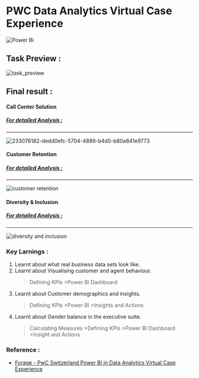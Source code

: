 # PWC Data Analytics Virtual Case Experience 

![Power Bi](https://img.shields.io/badge/power_bi-F2C811?style=for-the-badge&logo=powerbi&logoColor=black)

## Task Preview :
![task_preview](https://github.com/Pranjali-d/PWC_Virtual_case_Exp/assets/49934575/1d041457-771b-4ebf-827e-f2abd101a263)


## Final result :

#### Call Center Solution
##### [For detailed Analysis :](https://github.com/Pranjali-d/PWC_Virtual_case_Exp/tree/main/01_Call_centre_trends)
-------
![233076182-dedd0efc-5704-4886-b4d0-b80a841e9773](https://github.com/Pranjali-d/PWC_Virtual_case_Exp/assets/49934575/65de349b-1791-4170-9f3d-6e2e9a065e11)


 
 #### Customer Retention
 ##### [For detailed Analysis :](https://github.com/Pranjali-d/PWC_Virtual_case_Exp/tree/main/02_Customer%20retention)
 -----------
 
  ![customer retention](https://github.com/Pranjali-d/PWC_Virtual_case_Exp/assets/49934575/ff0e15ee-e1fe-4f04-84e4-925a163f971f)

  
  #### Diversity & Inclusion
  ##### [For detailed Analysis :](https://github.com/Pranjali-d/PWC_Virtual_case_Exp/tree/main/03_Diversity_%26_Inclusion)
 -----------
 ![diversity and inclusion](https://github.com/Pranjali-d/PWC_Virtual_case_Exp/assets/49934575/d684cfaa-0baa-42e2-a206-9e7600fe0003)


### Key Larnings :
1. Learnt about what real business data sets look like.
2. Learnt about Visualising customer and agent behaviour.
    >Defining KPIs >Power BI Dashboard
3. Learnt about Customer demographics and insights.
    >Defining KPIs >Power BI >Insights and Actions
4. Learnt about Gender balance in the executive suite.
    >Calculating Measures >Defining KPIs >Power BI Dashboard >Insight and Actions



### Reference :
- [Forage - PwC Switzerland Power BI in Data Analytics Virtual Case Experience](https://www.theforage.com/virtual-internships/prototype/a87GpgE6tiku7q3gu/Power%20BI%20in%20Data%20Analytics?ref=zYi2CnpbWjhcS7sAk)
